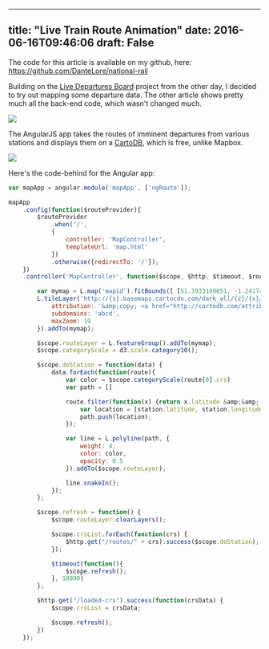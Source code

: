 
---
title: "Live Train Route Animation"
date: 2016-06-16T09:46:06
draft: False
---

The code for this article is available on my github, here: https://github.com/DanteLore/national-rail

Building on the <a href="http://logicalgenetics.com/train-departure-board/">Live Departures Board</a> project from the other day, I decided to try out mapping some departure data. The other article shows pretty much all the back-end code, which wasn't changed much.

<a href="http://logicalgenetics.com/live-train-route-animation/route-planner/"><img src="http://logicalgenetics.com/wp-content/uploads/2016/06/route-planner.gif"/></a>

The AngularJS app takes the routes of imminent departures from various stations and displays them on a <a href="http://leaflet-extras.github.io/leaflet-providers/preview/index.html">CartoDB</a>, which is free, unlike Mapbox.

<a href="http://logicalgenetics.com/live-train-route-animation/route-planner2/"><img src="http://logicalgenetics.com/wp-content/uploads/2016/06/route-planner2.gif"/></a>

Here's the code-behind for the Angular app:

```javascript
var mapApp = angular.module('mapApp', ['ngRoute']);

mapApp
    .config(function($routeProvider){
	    $routeProvider
		    .when('/',
		    {
		    	controller: 'MapController',
			    templateUrl: 'map.html'
		    })
		    .otherwise({redirectTo: '/'});
	})
	.controller('MapController', function($scope, $http, $timeout, $routeParams) {

        var mymap = L.map('mapid').fitBounds([ [51.3933180851, -1.24174419711], [51.5154681995, -0.174688620494] ]);
        L.tileLayer('http://{s}.basemaps.cartocdn.com/dark_all/{z}/{x}/{y}.png', {
            attribution: '&amp;copy; <a href="http://cartodb.com/attributions">CartoDB</a>',
            subdomains: 'abcd',
            maxZoom: 19
        }).addTo(mymap);

        $scope.routeLayer = L.featureGroup().addTo(mymap);
        $scope.categoryScale = d3.scale.category10();

        $scope.doStation = function(data) {
            data.forEach(function(route){
                var color = $scope.categoryScale(route[0].crs)
                var path = []

                route.filter(function(x) {return x.latitude &amp;&amp; x.longitude}).forEach(function(station) {
                    var location = [station.latitude, station.longitude];
                    path.push(location);
                });

                var line = L.polyline(path, {
                    weight: 4,
                    color: color,
                    opacity: 0.5
                }).addTo($scope.routeLayer);

                line.snakeIn();
            });
        };

        $scope.refresh = function() {
            $scope.routeLayer.clearLayers();

            $scope.crsList.forEach(function(crs) {
                $http.get("/routes/" + crs).success($scope.doStation);
            });

            $timeout(function(){
                $scope.refresh();
            }, 10000)
        };

        $http.get("/loaded-crs").success(function(crsData) {
            $scope.crsList = crsData;

            $scope.refresh();
        })
    });

```
